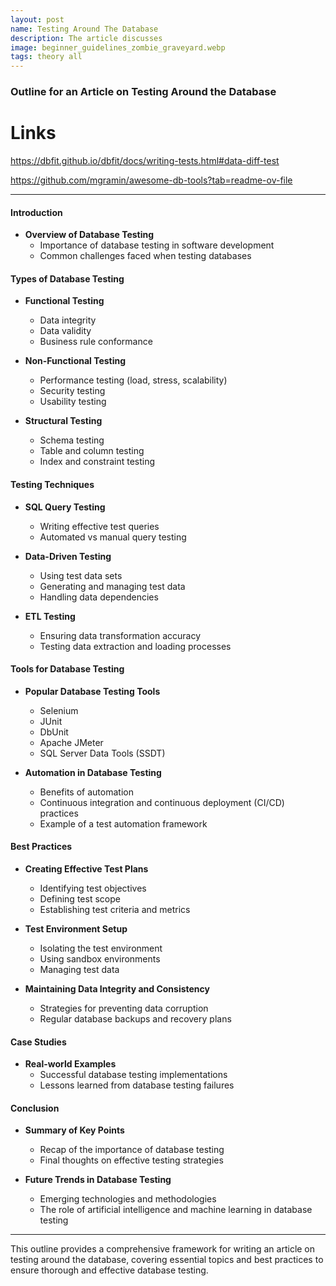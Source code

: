 ```yaml
---
layout: post
name: Testing Around The Database
description: The article discusses
image: beginner_guidelines_zombie_graveyard.webp
tags: theory all
---
```

### Outline for an Article on Testing Around the Database

# Links
https://dbfit.github.io/dbfit/docs/writing-tests.html#data-diff-test

https://github.com/mgramin/awesome-db-tools?tab=readme-ov-file

---

#### Introduction
- **Overview of Database Testing**
    - Importance of database testing in software development
    - Common challenges faced when testing databases

#### Types of Database Testing
- **Functional Testing**
    - Data integrity
    - Data validity
    - Business rule conformance

- **Non-Functional Testing**
    - Performance testing (load, stress, scalability)
    - Security testing
    - Usability testing

- **Structural Testing**
    - Schema testing
    - Table and column testing
    - Index and constraint testing

#### Testing Techniques
- **SQL Query Testing**
    - Writing effective test queries
    - Automated vs manual query testing

- **Data-Driven Testing**
    - Using test data sets
    - Generating and managing test data
    - Handling data dependencies

- **ETL Testing**
    - Ensuring data transformation accuracy
    - Testing data extraction and loading processes

#### Tools for Database Testing
- **Popular Database Testing Tools**
    - Selenium
    - JUnit
    - DbUnit
    - Apache JMeter
    - SQL Server Data Tools (SSDT)

- **Automation in Database Testing**
    - Benefits of automation
    - Continuous integration and continuous deployment (CI/CD) practices
    - Example of a test automation framework

#### Best Practices
- **Creating Effective Test Plans**
    - Identifying test objectives
    - Defining test scope
    - Establishing test criteria and metrics

- **Test Environment Setup**
    - Isolating the test environment
    - Using sandbox environments
    - Managing test data

- **Maintaining Data Integrity and Consistency**
    - Strategies for preventing data corruption
    - Regular database backups and recovery plans

#### Case Studies
- **Real-world Examples**
    - Successful database testing implementations
    - Lessons learned from database testing failures

#### Conclusion
- **Summary of Key Points**
    - Recap of the importance of database testing
    - Final thoughts on effective testing strategies

- **Future Trends in Database Testing**
    - Emerging technologies and methodologies
    - The role of artificial intelligence and machine learning in database testing

---

This outline provides a comprehensive framework for writing an article on testing around the database, covering essential topics and best practices to ensure thorough and effective database testing.
